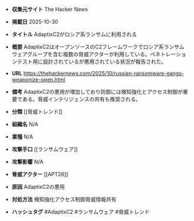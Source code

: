 - **収集元サイト**
The Hacker News

- **掲載日**
2025-10-30

- **タイトル**
AdaptixC2がロシア系ランサムに利用される

- **概要**
AdaptixC2はオープンソースのC2フレームワークでロシア系ランサムウェアグループを含む複数の脅威アクターが利用している。ペネトレーションテスト用に設計されているが悪用されている状況が報告された。

- **URL**
https://thehackernews.com/2025/10/russian-ransomware-gangs-weaponize-open.html

- **備考**
AdaptixC2の悪用が増加しており防御には検知強化とアクセス制御が重要である。脅威インテリジェンスの共有も推奨される。

- **分類**
[[脅威トレンド]]

- **組織名**
N/A

- **業種**
N/A

- **攻撃手口**
[[ランサムウェア]]

- **攻撃影響**
N/A

- **脅威アクター**
[[APT28]]

- **原因**
AdaptixC2の悪用

- **対処方法**
検知強化アクセス制御脅威情報共有

- **ハッシュタグ**
#AdaptixC2 #ランサムウェア #脅威トレンド
